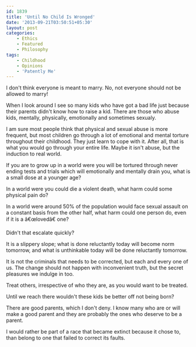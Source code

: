 ```yaml
---
id: 1839
title: 'Until No Child Is Wronged'
date: '2013-09-21T03:50:51+05:30'
layout: post
categories:
    - Ethics
    - Featured
    - Philosophy
tags:
    - Childhood
    - Opinions
    - 'Patently Me'
---
```


I don't think everyone is meant to marry. No, not everyone should not be allowed to marry!

When I look around I see so many kids who have got a bad life just because their parents didn't know how to raise a kid. There are those who abuse kids, mentally, physically, emotionally and sometimes sexualy.

I am sure most people think that physical and sexual abuse is more frequent, but most children go through a lot of emotional and mental torture throughout their childhood. They just learn to cope with it. After all, that is what you would go through your entire life. Maybe it isn't abuse, but the induction to real world.

If you are to grow up in a world were you will be tortured through never ending tests and trials which will emotionally and mentally drain you, what is a small dose at a younger age?

In a world were you could die a violent death, what harm could some physical pain do?

In a world were around 50% of the population would face sexual assault on a constant basis from the other half, what harm could one person do, even if it is a â€œlovedâ€ one?

Didn't that escalate quickly?

It is a slippery slope; what is done reluctantly today will become norm tomorrow, and what is unthinkable today will be done reluctantly tomorrow.

It is not the criminals that needs to be corrected, but each and every one of us. The change should not happen with inconvenient truth, but the secret pleasures we indulge in too.

Treat others, irrespective of who they are, as you would want to be treated.

Until we reach there wouldn't these kids be better off not being born?

There are good parents, which I don't deny. I know many who are or will make a good parent and they are probably the ones who deserve to be a parent.

I would rather be part of a race that became extinct because it chose to, than belong to one that failed to correct its faults.
